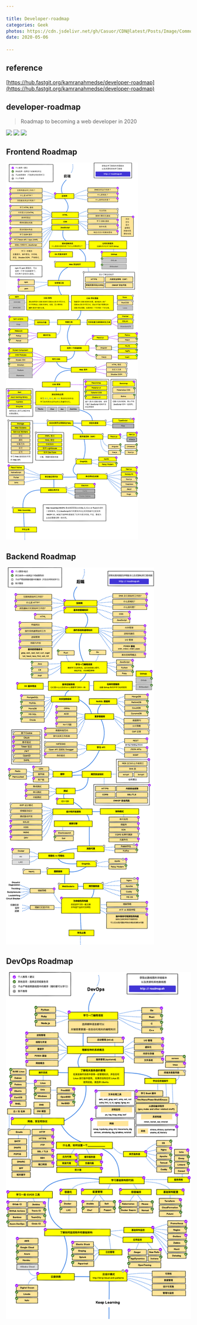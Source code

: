 ```yaml
---

title: Developer-roadmap
categories: Geek
photos: https://cdn.jsdelivr.net/gh/Casuor/CDN@latest/Posts/Image/Common/socks.png
date: 2020-05-06

---
```


## reference
[https://hub.fastgit.org/kamranahmedse/developer-roadmap](https://hub.fastgit.org/kamranahmedse/developer-roadmap)
## developer-roadmap
> Roadmap to becoming a web developer in 2020

[![](https://img.shields.io/badge/-Roadmaps%20-0a0a0a.svg?style=flat&colorA=0a0a0a)](http://roadmap.sh)
[![](https://img.shields.io/badge/-Guides-0a0a0a.svg?style=flat&colorA=0a0a0a)](http://roadmap.sh/guides)
[![](https://img.shields.io/badge/%E2%9D%A4-YouTube%20Channel-0a0a0a.svg?style=flat&colorA=0a0a0a)](https://www.youtube.com/channel/UCA0H2KIWgWTwpTFjSxp0now?sub_confirmation=1)


## Frontend Roadmap

![](https://raw.githubusercontent.com/Casuor/ImgCDN/master/img/frontend-map.png)

## Backend Roadmap

![](https://raw.githubusercontent.com/Casuor/ImgCDN/master/img/backend-map.png)


## DevOps Roadmap

![](https://raw.githubusercontent.com/Casuor/ImgCDN/master/img/devops-map.png)